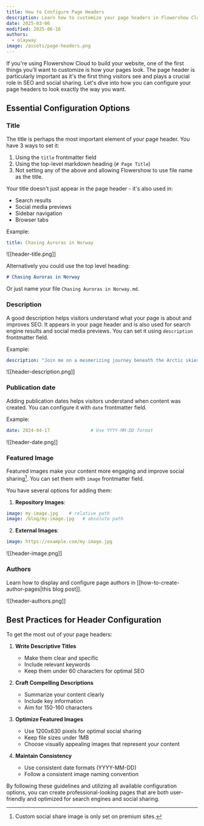 ```yaml
---
title: How to Configure Page Headers
description: Learn how to customize your page headers in Flowershow Cloud with frontmatter configuration options for titles, descriptions, authors, dates, and featured images.
date: 2025-03-06
modified: 2025-06-16
authors:
  - olayway
image: /assets/page-headers.png
---
```


If you're using Flowershow Cloud to build your website, one of the first things you'll want to customize is how your pages look. The page header is particularly important as it's the first thing visitors see and plays a crucial role in SEO and social sharing. Let's dive into how you can configure your page headers to look exactly the way you want.

## Essential Configuration Options

### Title

The title is perhaps the most important element of your page header. You have 3 ways to set it:

1. Using the `title` frontmatter field
2. Using the top-level markdown heading (`# Page Title`)
3. Not setting any of the above and allowing Flowershow to use file name as the title.

Your title doesn't just appear in the page header - it's also used in:
- Search results
- Social media previews
- Sidebar navigation
- Browser tabs

Example:
```yaml
title: Chasing Auroras in Norway
```

![[header-title.png]]

Alternatively you could use the top level heading:

```markdown
# Chasing Auroras in Norway
```

Or just name your file `Chasing Auroras in Norway.md`.

### Description

A good description helps visitors understand what your page is about and improves SEO. It appears in your page header and is also used for search engine results and social media previews. You can set it using `description` frontmatter field.

Example:
```yaml
description: "Join me on a mesmerizing journey beneath the Arctic skies, where nature's most enchanting spectacle dances."
```

![[header-description.png]]

### Publication date

Adding publication dates helps visitors understand when content was created. You can configure it with `date` frontmatter field.

Example:
```yaml
date: 2024-04-17               # Use YYYY-MM-DD format
```

![[header-date.png]]

### Featured Image

Featured images make your content more engaging and improve social sharing[^1]. You can set them with `image` frontmatter field.

You have several options for adding them:

1. **Repository Images**:
```yaml
image: my-image.jpg    # relative path
image: /blog/my-image.jpg   # absolute path
```

2. **External Images**:
```yaml
image: https://example.com/my-image.jpg
```

![[header-image.png]]

### Authors

Learn how to display and configure page authors in [[how-to-create-author-pages|this blog post]].

![[header-authors.png]]

## Best Practices for Header Configuration

To get the most out of your page headers:

1. **Write Descriptive Titles**
   - Make them clear and specific
   - Include relevant keywords
   - Keep them under 60 characters for optimal SEO

2. **Craft Compelling Descriptions**
   - Summarize your content clearly
   - Include key information
   - Aim for 150-160 characters

3. **Optimize Featured Images**
   - Use 1200x630 pixels for optimal social sharing
   - Keep file sizes under 1MB
   - Choose visually appealing images that represent your content

4. **Maintain Consistency**
   - Use consistent date formats (YYYY-MM-DD)
   - Follow a consistent image naming convention

By following these guidelines and utilizing all available configuration options, you can create professional-looking pages that are both user-friendly and optimized for search engines and social sharing.

[^1]: Custom social share image is only set on premium sites.
